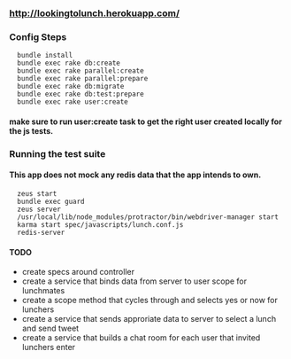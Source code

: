 ### http://lookingtolunch.herokuapp.com/



### Config Steps

```
  bundle install
  bundle exec rake db:create
  bundle exec rake parallel:create
  bundle exec rake parallel:prepare
  bundle exec rake db:migrate
  bundle exec rake db:test:prepare
  bundle exec rake user:create
```

#### make sure to run user:create task to get the right user created locally for the js tests.

### Running the test suite
#### This app does not mock any redis data that the app intends to own.

```
  zeus start
  bundle exec guard
  zeus server
  /usr/local/lib/node_modules/protractor/bin/webdriver-manager start
  karma start spec/javascripts/lunch.conf.js
  redis-server
```



#### TODO

-  create specs around controller
-  create a service that binds data from server to user scope for lunchmates
-  create a scope method that cycles through and selects yes or now for lunchers
-  create a service that sends approriate data to server to select a lunch and send tweet
-  create a service that builds a chat room for each user that invited lunchers enter
